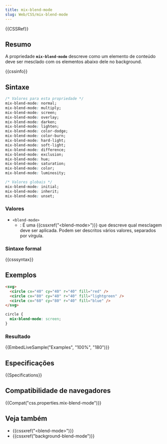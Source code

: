```yaml
---
title: mix-blend-mode
slug: Web/CSS/mix-blend-mode
---
```


{{CSSRef}}

## Resumo

A propriedade **`mix-blend-mode`** descreve como um elemento de conteúdo deve ser mesclado com os elementos abaixo dele no background.

{{cssinfo}}

## Sintaxe

```css
/* Valores para esta propriedade */
mix-blend-mode: normal;
mix-blend-mode: multiply;
mix-blend-mode: screen;
mix-blend-mode: overlay;
mix-blend-mode: darken;
mix-blend-mode: lighten;
mix-blend-mode: color-dodge;
mix-blend-mode: color-burn;
mix-blend-mode: hard-light;
mix-blend-mode: soft-light;
mix-blend-mode: difference;
mix-blend-mode: exclusion;
mix-blend-mode: hue;
mix-blend-mode: saturation;
mix-blend-mode: color;
mix-blend-mode: luminosity;

/* Valores globais */
mix-blend-mode: initial;
mix-blend-mode: inherit;
mix-blend-mode: unset;
```

### Valores

- `<blend-mode>`
  - : É uma {{cssxref("&lt;blend-mode&gt;")}} que descreve qual mesclagem deve ser aplicada. Podem ser descritos vários valores, separados por vírgula.

### Sintaxe formal

{{csssyntax}}

## Exemplos

```html
<svg>
  <circle cx="40" cy="40" r="40" fill="red" />
  <circle cx="80" cy="40" r="40" fill="lightgreen" />
  <circle cx="60" cy="80" r="40" fill="blue" />
</svg>
```

```css
circle {
  mix-blend-mode: screen;
}
```

### Resultado

{{EmbedLiveSample("Examples", "100%", "180")}}

## Especificações

{{Specifications}}

## Compatibilidade de navegadores

{{Compat("css.properties.mix-blend-mode")}}

## Veja também

- {{cssxref("&lt;blend-mode&gt;")}}
- {{cssxref("background-blend-mode")}}
